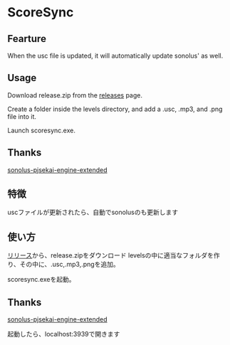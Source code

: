 # ScoreSync
## Fearture
When the usc file is updated, it will automatically update sonolus' as well.

## Usage

Download release.zip from the [releases](https://github.com/Piliman22/ScoreSync/releases) page.

Create a folder inside the levels directory, and add a .usc, .mp3, and .png file into it.

Launch scoresync.exe.

## Thanks
[sonolus-pjsekai-engine-extended](https://github.com/sevenc-nanashi/sonolus-pjsekai-engine-extended?tab=readme-ov-file)

## 特徴
uscファイルが更新されたら、自動でsonolusのも更新します

## 使い方
[リリース](https://github.com/Piliman22/ScoreSync/releases)から、release.zipをダウンロード
levelsの中に適当なフォルダを作り、その中に、.usc,.mp3,.pngを追加。

scoresync.exeを起動。

## Thanks
[sonolus-pjsekai-engine-extended](https://github.com/sevenc-nanashi/sonolus-pjsekai-engine-extended?tab=readme-ov-file)

起動したら、localhost:3939で開きます
